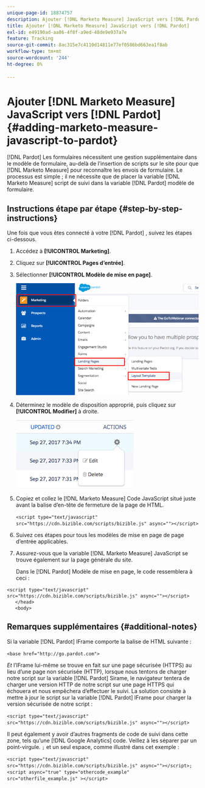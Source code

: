 ```yaml
---
unique-page-id: 18874757
description: Ajouter [!DNL Marketo Measure] JavaScript vers [!DNL Pardot] - [!DNL Marketo Measure] - Documentation du produit
title: Ajouter [!DNL Marketo Measure] JavaScript vers [!DNL Pardot]
exl-id: e49190ad-aa86-4f8f-a9ed-48de9e937a7e
feature: Tracking
source-git-commit: 8ac315e7c4110d14811e77ef0586bd663ea1f8ab
workflow-type: tm+mt
source-wordcount: '244'
ht-degree: 0%

---
```


# Ajouter [!DNL Marketo Measure] JavaScript vers [!DNL Pardot] {#adding-marketo-measure-javascript-to-pardot}

[!DNL Pardot] Les formulaires nécessitent une gestion supplémentaire dans le modèle de formulaire, au-delà de l’insertion de scripts sur le site pour que [!DNL Marketo Measure] pour reconnaître les envois de formulaire. Le processus est simple ; il ne nécessite que de placer la variable [!DNL Marketo Measure] script de suivi dans la variable [!DNL Pardot] modèle de formulaire.

## Instructions étape par étape {#step-by-step-instructions}

Une fois que vous êtes connecté à votre [!DNL Pardot] , suivez les étapes ci-dessous.

1. Accédez à **[!UICONTROL Marketing]**.

1. Cliquez sur **[!UICONTROL Pages d’entrée]**.

1. Sélectionner **[!UICONTROL Modèle de mise en page]**.

   ![](assets/1-3.png)

1. Déterminez le modèle de disposition approprié, puis cliquez sur **[!UICONTROL Modifier]** à droite.

   ![](assets/2-1.png)

1. Copiez et collez le [!DNL Marketo Measure] Code JavaScript situé juste avant la balise d’en-tête de fermeture de la page de HTML.

   `<script type="text/javascript" src="https://cdn.bizible.com/scripts/bizible.js" async=""></script>`

1. Suivez ces étapes pour tous les modèles de mise en page de page d’entrée applicables.

1. Assurez-vous que la variable [!DNL Marketo Measure] JavaScript se trouve également sur la page générale du site.

   Dans le [!DNL Pardot] Modèle de mise en page, le code ressemblera à ceci :

```text
<script type="text/javascript" src="https://cdn.bizible.com/scripts/bizible.js" async=""></script>
   </head>
   <body>
```

## Remarques supplémentaires {#additional-notes}

Si la variable [!DNL Pardot] IFrame comporte la balise de HTML suivante :

`<base href="http://go.pardot.com">`

_Et_ l’IFrame lui-même se trouve en fait sur une page sécurisée (HTTPS) au lieu d’une page non sécurisée (HTTP), lorsque nous tentons de charger notre script sur la variable [!DNL Pardot] Sirame, le navigateur tentera de charger une version HTTP de notre script sur une page HTTPS qui échouera et nous empêchera d’effectuer le suivi. La solution consiste à mettre à jour le script sur la variable [!DNL Pardot] IFrame pour charger la version sécurisée de notre script :

`<script type="text/javascript" src="https://cdn.bizible.com/scripts/bizible.js" async=""></script>`

Il peut également y avoir d’autres fragments de code de suivi dans cette zone, tels qu’une [!DNL Google Analytics] code. Veillez à les séparer par un point-virgule. `;` et un seul espace, comme illustré dans cet exemple :

`<script type="text/javascript" src="https://cdn.bizible.com/scripts/bizible.js" async=""></script>; <script async="true" type="othercode_example" src="otherfile_example.js" ></script>`

